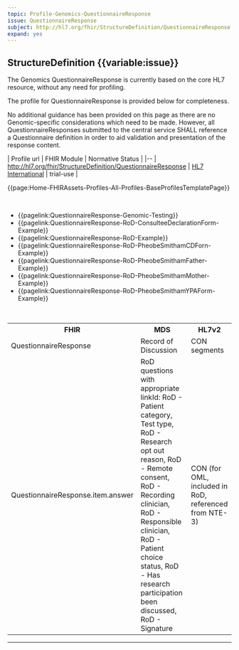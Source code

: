 ```yaml
---
topic: Profile-Genomics-QuestionnaireResponse
issue: QuestionnaireResponse
subject: http://hl7.org/fhir/StructureDefinition/QuestionnaireResponse
expand: yes
---
```


## StructureDefinition {{variable:issue}}

The Genomics QuestionnaireResponse is currently based on the core HL7 resource, without any need for profiling.

The profile for QuestionnaireResponse is provided below for completeness.

No additional guidance has been provided on this page as there are no Genomic-specific considerations which need to be made. However, all QuestionnaireResponses submitted to the central service SHALL reference a Questionnaire definition in order to aid validation and presentation of the response content.

| Profile url | FHIR Module | Normative Status |
|--
| <a href='https://simplifier.net/resolve?target=simplifier&canonical=http://hl7.org/fhir/StructureDefinition/QuestionnaireResponse&scope=hl7.fhir.r4.core@4.0.1' target="_blank">http://hl7.org/fhir/StructureDefinition/QuestionnaireResponse </a> | [HL7 International]() | trial-use |

{{page:Home-FHIRAssets-Profiles-All-Profiles-BaseProfilesTemplatePage}}
        
<div id="Examples" class="tabcontent">
<br />
<ul>
<li> {{pagelink:QuestionnaireResponse-Genomic-Testing}} </li>
<li> {{pagelink:QuestionnaireResponse-RoD-ConsulteeDeclarationForm-Example}}</li>
<li> {{pagelink:QuestionnaireResponse-RoD-Example}} </li>
<li> {{pagelink:QuestionnaireResponse-RoD-PheobeSmithamCDForn-Example}} </li>
<li>  {{pagelink:QuestionnaireResponse-RoD-PheobeSmithamFather-Example}} </li>
<li> {{pagelink:QuestionnaireResponse-RoD-PheobeSmithamMother-Example}} </li>
<li> {{pagelink:QuestionnaireResponse-RoD-PheobeSmithamYPAForm-Example}} </li>
</ul>
</div>

<div id="Mappings" class="tabcontent">
            <br />
                <table class="assets">
                    <tr><th>FHIR</th><th>MDS</th><th>HL7v2</th></tr>
                    <tr><td>QuestionnaireResponse</td><td>Record of Discussion</td><td>CON segments</td></tr>
                    <tr><td>QuestionnaireResponse.item.answer</td><td>RoD questions with appropriate linkId: RoD - Patient category, Test type, RoD - Research opt out reason, RoD - Remote consent, RoD - Recording clinician, RoD - Responsible clinician, RoD - Patient choice status, RoD - Has research participation been discussed, RoD - Signature</td><td>CON (for OML, included in RoD, referenced from NTE-3)</td></tr>
</table>

</div>

---